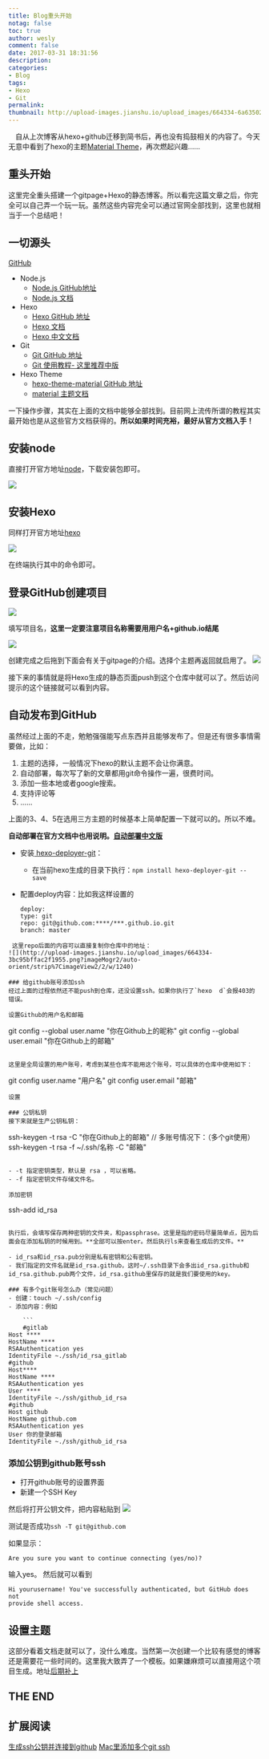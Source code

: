 ```yaml
---
title: Blog重头开始
notag: false
toc: true
author: wesly
comment: false
date: 2017-03-31 18:31:56
description: 
categories:
- Blog
tags:
- Hexo 
- Git
permalink:
thumbnail: http://upload-images.jianshu.io/upload_images/664334-6a635025e0c104d7.png
---
```

　自从上次博客从hexo+github迁移到简书后，再也没有捣鼓相关的内容了。今天无意中看到了hexo的主题[Material Theme](https://material.viosey.com/)，再次燃起兴趣......
<!-- more -->

## 重头开始
这里完全重头搭建一个gitpage+Hexo的静态博客。所以看完这篇文章之后，你完全可以自己弄一个玩一玩。虽然这些内容完全可以通过官网全部找到，这里也就相当于一个总结吧！

## 一切源头
[GitHub](https://github.com/)

- Node.js
	- [Node.js GitHub地址](https://github.com/nodejs/node)
	- [Node.js 文档](https://nodejs.org/en/)
- Hexo
	- [Hexo GitHub 地址](https://github.com/hexojs/hexo)
	- [Hexo 文档](https://hexo.io/)
	- [Hexo 中文文档](https://hexo.io/zh-cn/)
- Git
	- [Git GitHub 地址](https://github.com/git/git)
	- [Git 使用教程- 这里推荐中版](http://www.liaoxuefeng.com/wiki/0013739516305929606dd18361248578c67b8067c8c017b000)
- Hexo Theme
	- [hexo-theme-material GitHub 地址](https://github.com/viosey/hexo-theme-material)
	- [material 主题文档](https://material.viosey.com/)

一下操作步骤，其实在上面的文档中能够全部找到。目前网上流传所谓的教程其实最开始也是从这些官方文档获得的。**所以如果时间充裕，最好从官方文档入手！**

## 安装node
直接打开官方地址[node](https://nodejs.org/en/)，下载安装包即可。

![](http://upload-images.jianshu.io/upload_images/664334-450f0bf96d56c348.png?imageMogr2/auto-orient/strip%7CimageView2/2/w/1240)

## 安装Hexo
同样打开官方地址[hexo](https://hexo.io/)

![](http://upload-images.jianshu.io/upload_images/664334-7906f95f92b239fc.png?imageMogr2/auto-orient/strip%7CimageView2/2/w/1240)

在终端执行其中的命令即可。

## 登录GitHub创建项目
![](http://upload-images.jianshu.io/upload_images/664334-f50d3d356a202614.png?imageMogr2/auto-orient/strip%7CimageView2/2/w/1240)

填写项目名，**这里一定要注意项目名称需要用用户名+github.io结尾**

![](http://upload-images.jianshu.io/upload_images/664334-41acbd8d7acb0b4e.png?imageMogr2/auto-orient/strip%7CimageView2/2/w/1240)

创建完成之后拖到下面会有关于gitpage的介绍。选择个主题再返回就启用了。
![](http://upload-images.jianshu.io/upload_images/664334-6ff6d02ebe0a17ac.png?imageMogr2/auto-orient/strip%7CimageView2/2/w/1240)

接下来的事情就是将Hexo生成的静态页面push到这个仓库中就可以了。然后访问提示的这个链接就可以看到内容。

## 自动发布到GitHub
虽然经过上面的不走，勉勉强强能写点东西并且能够发布了。但是还有很多事情需要做，比如：

1. 主题的选择，一般情况下hexo的默认主题不会让你满意。
2. 自动部署，每次写了新的文章都用git命令操作一遍，很费时间。
3. 添加一些本地或者google搜索。
4. 支持评论等
5. ......

上面的3、4、5在选用三方主题的时候基本上简单配置一下就可以的。所以不难。

**自动部署在官方文档中也用说明。[自动部署中文版](https://hexo.io/zh-cn/docs/deployment.html)**

- 安装[ hexo-deployer-git](https://github.com/hexojs/hexo-deployer-git)：
	- 在当前hexo生成的目录下执行：`npm install hexo-deployer-git --save`
- 配置deploy内容：比如我这样设置的

	```
	deploy:
  type: git
  repo: git@github.com:****/***.github.io.git
  branch: master
```
 这里repo后面的内容可以直接复制你仓库中的地址：
![](http://upload-images.jianshu.io/upload_images/664334-3bc95bffac2f1955.png?imageMogr2/auto-orient/strip%7CimageView2/2/w/1240)

### 给github账号添加ssh
经过上面的过程依然还不能push到仓库，还没设置ssh。如果你执行了`hexo  d`会报403的错误。

设置Github的用户名和邮箱

```
git config --global user.name "你在Github上的昵称"
git config --global user.email "你在Github上的邮箱"
```

这里是全局设置的用户账号，考虑到某些仓库不能用这个账号，可以具体的仓库中使用如下：

```
git config user.name "用户名" 
git config user.email "邮箱"
```
设置

### 公钥私钥
接下来就是生产公钥私钥：

```
ssh-keygen -t rsa -C "你在Github上的邮箱"
// 多账号情况下：（多个git使用）
ssh-keygen -t rsa -f ~/.ssh/名称 -C "邮箱"
```

- -t 指定密钥类型，默认是 rsa ，可以省略。
- -f 指定密钥文件存储文件名。

添加密钥

```
ssh-add id_rsa
```

执行后，会填写保存两种密钥的文件夹，和passphrase。这里是指的密码尽量简单点，因为后面会在添加私钥的时候用到。**全部可以按enter。然后执行ls来查看生成后的文件。**

- id_rsa和id_rsa.pub分别是私有密钥和公有密钥。
- 我们指定的文件名就是id_rsa.github，这时~/.ssh目录下会多出id_rsa.github和id_rsa.github.pub两个文件，id_rsa.github里保存的就是我们要使用的key。

### 有多个git账号怎么办（常见问题）
- 创建：touch ~/.ssh/config
- 添加内容：例如

	```
	#gitlab
Host ****
HostName ****
RSAAuthentication yes
IdentityFile ~./ssh/id_rsa_gitlab
#github
Host****
HostName ****
RSAAuthentication yes
User ****
IdentityFile ~./ssh/github_id_rsa
#github
Host github
HostName github.com
RSAAuthentication yes
User 你的登录邮箱
IdentityFile ~./ssh/github_id_rsa
```

### 添加公钥到github账号ssh
- 打开github账号的设置界面
- 新建一个SSH Key

然后将打开公钥文件，把内容粘贴到
![](http://upload-images.jianshu.io/upload_images/664334-cf6211149269298f.png?imageMogr2/auto-orient/strip%7CimageView2/2/w/1240)

测试是否成功`ssh -T git@github.com`

如果显示：

```
Are you sure you want to continue connecting (yes/no)?
```

输入yes。
然后就可以看到

```
Hi yourusername! You've successfully authenticated, but GitHub does not
provide shell access.
```

## 设置主题
这部分看着文档走就可以了，没什么难度。当然第一次创建一个比较有感觉的博客还是需要花一些时间的。这里我大致弄了一个模板。如果嫌麻烦可以直接用这个项目生成。地址[后期补上]()


## THE END

## 扩展阅读
[生成ssh公钥并连接到github](http://www.jianshu.com/p/0d7038102cd6)
[Mac里添加多个git ssh](http://blog.csdn.net/diamont1001/article/details/51822803)










